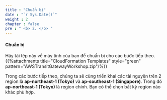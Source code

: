 ```yaml
---
title : "Chuẩn bị"
date : "`r Sys.Date()`"
weight : 2
chapter : false
pre : " <b> 2. </b> "
---
```


#### Chuẩn bị
Hãy tải tệp này về máy tính của bạn để chuẩn bị cho các bước tiếp theo.
{{%attachments title="CloudFormation Templates" style="green" pattern="AWSTransitGatewayWorkshop.zip"/%}}

Trong các bước tiếp theo, chúng ta sẽ cùng triển khai các tài nguyên trên 2 region là **ap-northeast-1 (Tokyo)** và 
**ap-southeast-1 (Singapore)**. Trong đó **ap-northeast-1 (Tokyo)** là region chính. Bạn có thể chọn bất kỳ region nào khác phù hợp.
